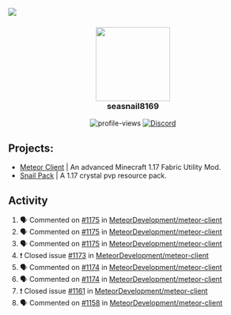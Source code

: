 ![](https://hit.yhype.me/github/profile?user_id=17166139)

<h3 align="center">
  <img src="https://i.ibb.co/wLWw4DD/798694-D8-9-F3-D-434-E-B7-B4-E60460-E50-B4-F.png" width="150"/><br>
  seasnail8169
</h3>

<div align="center">
  <img src="https://komarev.com/ghpvc/?username=seasnail8169" alt="profile-views"/>
  <a href="https://discord.gg/bBGQZvd"><img src="https://img.shields.io/discord/689197705683140636?logo=discord" alt="Discord"/></a>
</div>

## Projects:

- [Meteor Client](https://github.com/MeteorDevelopment) | An advanced Minecraft 1.17 Fabric Utility Mod.
- [Snail Pack](https://github.com/seasnail8169/snail-pack) | A 1.17 crystal pvp resource pack.

## Activity

<!--START_SECTION:activity-->
1. 🗣 Commented on [#1175](https://github.com/MeteorDevelopment/meteor-client/issues/1175) in [MeteorDevelopment/meteor-client](https://github.com/MeteorDevelopment/meteor-client)
2. 🗣 Commented on [#1175](https://github.com/MeteorDevelopment/meteor-client/issues/1175) in [MeteorDevelopment/meteor-client](https://github.com/MeteorDevelopment/meteor-client)
3. 🗣 Commented on [#1175](https://github.com/MeteorDevelopment/meteor-client/issues/1175) in [MeteorDevelopment/meteor-client](https://github.com/MeteorDevelopment/meteor-client)
4. ❗️ Closed issue [#1173](https://github.com/MeteorDevelopment/meteor-client/issues/1173) in [MeteorDevelopment/meteor-client](https://github.com/MeteorDevelopment/meteor-client)
5. 🗣 Commented on [#1174](https://github.com/MeteorDevelopment/meteor-client/issues/1174) in [MeteorDevelopment/meteor-client](https://github.com/MeteorDevelopment/meteor-client)
6. 🗣 Commented on [#1174](https://github.com/MeteorDevelopment/meteor-client/issues/1174) in [MeteorDevelopment/meteor-client](https://github.com/MeteorDevelopment/meteor-client)
7. ❗️ Closed issue [#1161](https://github.com/MeteorDevelopment/meteor-client/issues/1161) in [MeteorDevelopment/meteor-client](https://github.com/MeteorDevelopment/meteor-client)
8. 🗣 Commented on [#1158](https://github.com/MeteorDevelopment/meteor-client/issues/1158) in [MeteorDevelopment/meteor-client](https://github.com/MeteorDevelopment/meteor-client)
<!--END_SECTION:activity-->
